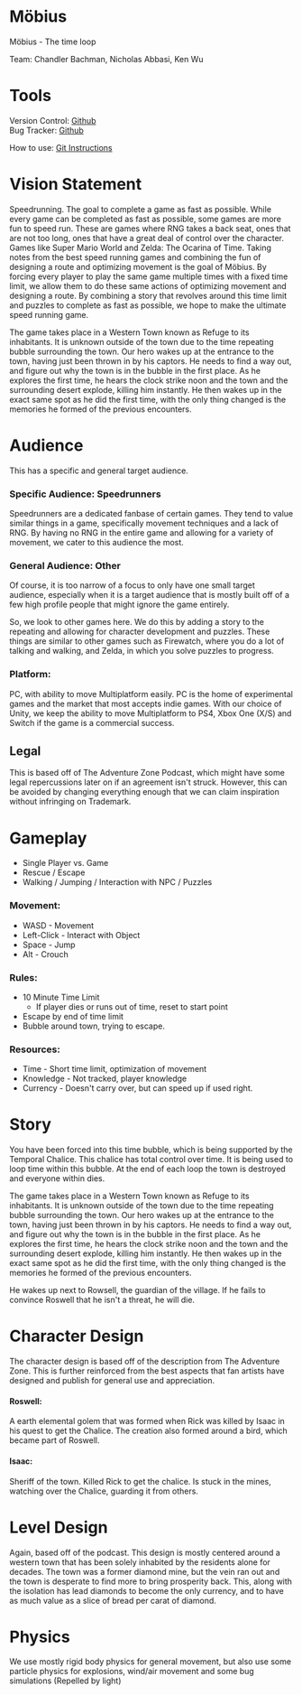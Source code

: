 # Möbius
Möbius - The time loop

Team: Chandler Bachman, Nicholas Abbasi, Ken Wu

# Tools
Version Control: [Github](https://github.com/chbachman/Mobius)  
Bug Tracker: [Github](https://github.com/chbachman/Mobius/issues)  

How to use: [Git Instructions](Docs/git_instructions.md)


# Vision Statement
Speedrunning. The goal to complete a game as fast as possible. While every game can be completed as fast as possible, some games are more fun to speed run. These are games where RNG takes a back seat, ones that are not too long, ones that have a great deal of control over the character. Games like Super Mario World and Zelda: The Ocarina of Time. Taking notes from the best speed running games and combining the fun of designing a route and optimizing movement is the goal of Möbius. By forcing every player to play the same game multiple times with a fixed time limit, we allow them to do these same actions of optimizing movement and designing a route. By combining a story that revolves around this time limit and puzzles to complete as fast as possible, we hope to make the ultimate speed running game.

The game takes place in a Western Town known as Refuge to its inhabitants. It is unknown outside of the town due to the time repeating bubble surrounding the town. Our hero wakes up at the entrance to the town, having just been thrown in by his captors. He needs to find a way out, and figure out why the town is in the bubble in the first place. As he explores the first time, he hears the clock strike noon and the town and the surrounding desert explode, killing him instantly. He then wakes up in the exact same spot as he did the first time, with the only thing changed is the memories he formed of the previous encounters.

# Audience
This has a specific and general target audience.

### Specific Audience: Speedrunners

Speedrunners are a dedicated fanbase of certain games. They tend to value similar things in a game, specifically movement techniques and a lack of RNG. By having no RNG in the entire game and allowing for a variety of movement, we cater to this audience the most. 

### General Audience: Other

Of course, it is too narrow of a focus to only have one small target audience, especially when it is a target audience that is mostly built off of a few high profile people that might ignore the game entirely. 

So, we look to other games here. We do this by adding a story to the repeating and allowing for character development and puzzles. These things are similar to other games such as Firewatch, where you do a lot of talking and walking, and Zelda, in which you solve puzzles to progress.

### Platform:
PC, with ability to move Multiplatform easily. PC is the home of experimental games and the market that most accepts indie games. With our choice of Unity, we keep the ability to move Multiplatform to PS4, Xbox One (X/S) and Switch if the game is a commercial success.


## Legal
This is based off of The Adventure Zone Podcast, which might have some legal repercussions later on if an agreement isn't struck. However, this can be avoided by changing everything enough that we can claim inspiration without infringing on Trademark.

# Gameplay
* Single Player vs. Game
* Rescue / Escape
* Walking / Jumping / Interaction with NPC / Puzzles

### Movement:
* WASD - Movement
* Left-Click - Interact with Object
* Space - Jump
* Alt - Crouch

### Rules:
* 10 Minute Time Limit
	* If player dies or runs out of time, reset to start point
* Escape by end of time limit
* Bubble around town, trying to escape.

### Resources:
* Time - Short time limit, optimization of movement
* Knowledge - Not tracked, player knowledge
* Currency - Doesn't carry over, but can speed up if used right.

# Story
You have been forced into this time bubble, which is being supported by the Temporal Chalice. This chalice has total control over time. It is being used to loop time within this bubble. At the end of each loop the town is destroyed and everyone within dies.

The game takes place in a Western Town known as Refuge to its inhabitants. It is unknown outside of the town due to the time repeating bubble surrounding the town. Our hero wakes up at the entrance to the town, having just been thrown in by his captors. He needs to find a way out, and figure out why the town is in the bubble in the first place. As he explores the first time, he hears the clock strike noon and the town and the surrounding desert explode, killing him instantly. He then wakes up in the exact same spot as he did the first time, with the only thing changed is the memories he formed of the previous encounters.

He wakes up next to Rowsell, the guardian of the village. If he fails to convince Roswell that he isn't a threat, he will die.

# Character Design
The character design is based off of the description from The Adventure Zone. This is further reinforced from the best aspects that fan artists have designed and publish for general use and appreciation. 

#### Roswell:
A earth elemental golem that was formed when Rick was killed by Isaac in his quest to get the Chalice. The creation also formed around a bird, which became part of Roswell.

#### Isaac:
Sheriff of the town. Killed Rick to get the chalice. Is stuck in the mines, watching over the Chalice, guarding it from others. 

# Level Design
Again, based off of the podcast. This design is mostly centered around a western town that has been solely inhabited by the residents alone for decades. The town was a former diamond mine, but the vein ran out and the town is desperate to find more to bring prosperity back. This, along with the isolation has lead diamonds to become the only currency, and to have as much value as a slice of bread per carat of diamond. 

# Physics
We use mostly rigid body physics for general movement, but also use some particle physics for explosions, wind/air movement and some bug simulations (Repelled by light)
